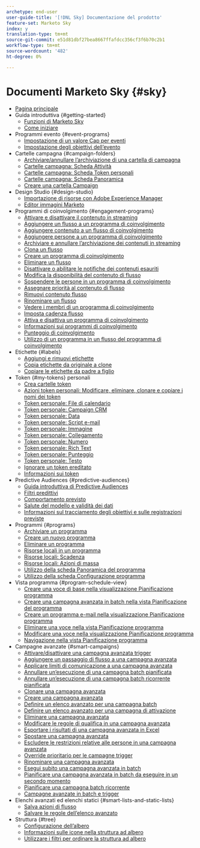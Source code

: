 ```yaml
---
archetype: end-user
user-guide-title: '[!DNL Sky] Documentazione del prodotto'
feature-set: Marketo Sky
index: y
translation-type: tm+mt
source-git-commit: e51d81dbf27bea8667ffafdcc356cf3f6b70c2b1
workflow-type: tm+mt
source-wordcount: '482'
ht-degree: 0%

---
```



# Documenti Marketo Sky {#sky}

+ [Pagina principale](home.md)
+ Guida introduttiva {#getting-started}
   + [Funzioni di Marketo Sky](marketo-sky-features.md)
   + [Come iniziare](how-to-enable-roles-for-marketo-sky.md)
+ Programmi evento {#event-programs}
   + [Impostazione di un valore Cap per eventi](setting-an-event-cap.md)
   + [Impostazione degli obiettivi dell’evento](setting-event-goals.md)
+ Cartelle campagna {#campaign-folders}
   + [Archiviare/annullare l’archiviazione di una cartella di campagna](archive-unarchive-a-campaign-folder.md)
   + [Cartelle campagna: Scheda Attività](campaign-folder-activities-tab.md)
   + [Cartelle campagna: Scheda Token personali](campaign-folder-my-tokens-tab.md)
   + [Cartelle campagna: Scheda Panoramica](campaign-folder-overview-tab.md)
   + [Creare una cartella Campaign](create-a-campaign-folder.md)
+ Design Studio {#design-studio}
   + [Importazione di risorse con Adobe Experience Manager](importing-assets-with-adobe-experience-manager.md)
   + [Editor immagini Marketo](marketo-image-editor.md)
+ Programmi di coinvolgimento {#engagement-programs}
   + [Attivare e disattivare il contenuto in streaming](activate-and-deactivate-stream-content.md)
   + [Aggiungere un flusso a un programma di coinvolgimento](add-a-stream-to-an-engagement-program.md)
   + [Aggiungere contenuto a un flusso di coinvolgimento](add-content-to-an-engagement-stream.md)
   + [Aggiungere persone a un programma di coinvolgimento](add-people-to-an-engagement-program.md)
   + [Archiviare e annullare l’archiviazione dei contenuti in streaming](archive-and-unarchive-stream-content.md)
   + [Clona un flusso](clone-a-stream.md)
   + [Creare un programma di coinvolgimento](create-an-engagement-program.md)
   + [Eliminare un flusso](delete-a-stream.md)
   + [Disattivare o abilitare le notifiche dei contenuti esauriti](disable-or-enable-exhausted-content-notifications.md)
   + [Modifica la disponibilità del contenuto di flusso](edit-availability-of-stream-content.md)
   + [Sospendere le persone in un programma di coinvolgimento](pause-people-in-an-engagement-program.md)
   + [Assegnare priorità al contenuto di flusso](prioritize-stream-content.md)
   + [Rimuovi contenuto flusso](remove-stream-content.md)
   + [Rinominare un flusso](rename-a-stream.md)
   + [Vedere i membri di un programma di coinvolgimento](see-members-of-an-engagement-program.md)
   + [Imposta cadenza flusso](set-stream-cadence.md)
   + [Attiva e disattiva un programma di coinvolgimento](turn-an-engagement-program-on-and-off.md)
   + [Informazioni sui programmi di coinvolgimento](understanding-engagement-programs.md)
   + [Punteggio di coinvolgimento](understanding-the-engagement-score.md)
   + [Utilizzo di un programma in un flusso del programma di coinvolgimento](using-a-program-in-an-engagement-program-stream.md)
+ Etichette {#labels}
   + [Aggiungi e rimuovi etichette](add-and-remove-labels.md)
   + [Copia etichette da originale a clone](copy-labels-from-original-to-clone.md)
   + [Copiare le etichette da padre a figlio](copy-labels-from-parent-to-child.md)
+ Token {#my-tokens} personali
   + [Crea cartelle token](create-my-token-folders.md)
   + [Azioni token personali: Modificare, eliminare, clonare e copiare i nomi dei token](my-token-actions-edit-delete-clone-and-copy-token-names.md)
   + [Token personale: File di calendario](my-token-calendar-file.md)
   + [Token personale: Campaign CRM](my-token-crm-campaign.md)
   + [Token personale: Data](my-token-date.md)
   + [Token personale: Script e-mail](my-token-email-script.md)
   + [Token personale: Immagine](my-token-image.md)
   + [Token personale: Collegamento](my-token-link.md)
   + [Token personale: Numero](my-token-number.md)
   + [Token personale: Rich Text](my-token-rich-text.md)
   + [Token personale: Punteggio](my-token-score.md)
   + [Token personale: Testo](my-token-text.md)
   + [Ignorare un token ereditato](override-an-inherited-my-token.md)
   + [Informazioni sui token](understanding-my-tokens.md)
+ Predictive Audiences {#predictive-audiences}
   + [Guida introduttiva di Predictive Audiences](getting-started-with-predictive-audiences.md)
   + [Filtri predittivi](predictive-filters.md)
   + [Comportamento previsto](expected-behavior.md)
   + [Salute del modello e validità dei dati](model-health-and-data-validity.md)
   + [Informazioni sul tracciamento degli obiettivi e sulle registrazioni previste](understanding-goal-tracking-and-projected-registrations.md)
+ Programmi {#programs}
   + [Archiviare un programma](archive-a-program.md)
   + [Creare un nuovo programma](create-a-new-program.md)
   + [Eliminare un programma](delete-a-program.md)
   + [Risorse locali in un programma](local-assets-in-a-program.md)
   + [Risorse locali: Scadenza](local-assets-expiration.md)
   + [Risorse locali: Azioni di massa](local-assets-mass-actions.md)
   + [Utilizzo della scheda Panoramica del programma](using-the-program-overview-tab.md)
   + [Utilizzo della scheda Configurazione programma](using-the-program-setup-tab.md)
+ Vista programma {#program-schedule-view}
   + [Creare una voce di base nella visualizzazione Pianificazione programma](create-a-basic-entry-in-program-schedule-view.md)
   + [Creare una campagna avanzata in batch nella vista Pianificazione del programma](create-a-batch-smart-campaign-in-program-schedule-view.md)
   + [Creare un programma e-mail nella visualizzazione Pianificazione programma](create-an-email-program-in-program-schedule-view.md)
   + [Eliminare una voce nella vista Pianificazione programma](delete-an-entry-in-program-schedule-view.md)
   + [Modificare una voce nella visualizzazione Pianificazione programma](edit-an-entry-in-program-schedule-view.md)
   + [Navigazione nella vista Pianificazione programma](navigating-program-schedule-view.md)
+ Campagne avanzate {#smart-campaigns}
   + [Attivare/disattivare una campagna avanzata trigger](activate-deactivate-a-trigger-smart-campaign.md)
   + [Aggiungere un passaggio di flusso a una campagna avanzata](add-a-flow-step-to-a-smart-campaign.md)
   + [Applicare limiti di comunicazione a una campagna avanzata](apply-communication-limits-to-a-smart-campaign.md)
   + [Annullare un’esecuzione di una campagna batch pianificata](cancel-a-scheduled-batch-campaign-run.md)
   + [Annullare un’esecuzione di una campagna batch ricorrente pianificata](cancel-a-scheduled-recurring-batch-campaign-run.md)
   + [Clonare una campagna avanzata](clone-a-smart-campaign.md)
   + [Creare una campagna avanzata](create-a-smart-campaign.md)
   + [Definire un elenco avanzato per una campagna batch](define-a-smart-list-for-a-batch-campaign.md)
   + [Definire un elenco avanzato per una campagna di attivazione](define-a-smart-list-for-a-trigger-campaign.md)
   + [Eliminare una campagna avanzata](delete-a-smart-campaign.md)
   + [Modificare le regole di qualifica in una campagna avanzata](edit-qualification-rules-in-a-smart-campaign.md)
   + [Esportare i risultati di una campagna avanzata in Excel](export-smart-campaign-results-to-excel.md)
   + [Spostare una campagna avanzata](move-a-smart-campaign.md)
   + [Escludere le restrizioni relative alle persone in una campagna avanzata](override-person-restrictions-in-a-smart-campaign.md)
   + [Override prioritario per le campagne trigger](priority-override-for-trigger-campaigns.md)
   + [Rinominare una campagna avanzata](rename-a-smart-campaign.md)
   + [Esegui subito una campagna avanzata in batch](run-a-batch-smart-campaign-now.md)
   + [Pianificare una campagna avanzata in batch da eseguire in un secondo momento](schedule-a-batch-smart-campaign-to-run-later.md)
   + [Pianificare una campagna batch ricorrente](schedule-a-recurring-batch-campaign.md)
   + [Campagne avanzate in batch e trigger](understanding-batch-and-trigger-smart-campaigns.md)
+ Elenchi avanzati ed elenchi statici {#smart-lists-and-static-lists}
   + [Salva azioni di flusso](save-flow-actions.md)
   + [Salvare le regole dell’elenco avanzato](save-smart-list-rules.md)
+ Struttura {#tree}
   + [Configurazione dell’albero](configuring-the-tree.md)
   + [Informazioni sulle icone nella struttura ad albero](understanding-icons-in-the-tree.md)
   + [Utilizzare i filtri per ordinare la struttura ad albero](use-filters-to-sort-the-tree.md)

